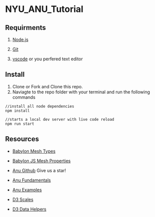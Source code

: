 # NYU_ANU_Tutorial


## Requirments 

1. [Node.js](https://nodejs.org/en)

2. [Git](https://git-scm.com/)

3. [vscode](https://code.visualstudio.com/) or you perfered text editor

## Install

1. Clone or Fork and Clone this repo.
2. Naviagte to the repo folder with your terminal and run the following commands

```
//install all node dependencies
npm install 

//starts a local dev server with live code reload
npm run start
```

## Resources 

- [Babylon Mesh Types](https://doc.babylonjs.com/features/featuresDeepDive/mesh/creation)

- [Babylon JS Mesh Properties](https://doc.babylonjs.com/typedoc/classes/BABYLON.Mesh)

- [Anu Github](https://github.com/jpmorganchase/anu) Give us a star!

- [Anu Fundamentals](https://jpmorganchase.github.io/anu/guide/first_steps.html)

- [Anu Examples](https://jpmorganchase.github.io/anu/examples/)

- [D3 Scales](https://d3js.org/d3-scale)

- [D3 Data Helpers](https://d3js.org/d3-array)



